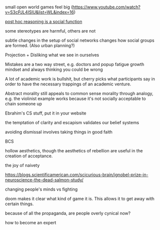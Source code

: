 small open world games feel big
(https://www.youtube.com/watch?v=S3cPJL4ISlU&list=WL&index=16)

[post hoc reasoning is a social function](https://www.youtube.com/watch?v=_ArVh3Cj9rw&list=PLM0XOPE-p91H0bY1nrHPiSILBMsCEJ6AL&index=10&t=180s)

some stereotypes are harmful, others are not

subtle changes in the setup of social networks changes how social groups are formed. (Also urban planning?)

Projection + Disliking what we see in ourselves

Mistakes are a two way street, e.g. doctors and popup fatigue
growth mindset and always thinking you could be wrong

A lot of academic work is bullshit, but cherry picks what participants say in order to have the necessary trappings of an academic venture.

Abstract morality still appeals to common sense morality through analogy, e.g. the violinist example works because it's not socially acceptable to chain someone up

Ebrahim's CS stuff, put it in your website

the temptation of clarity and escapism validates our belief systems

avoiding dismissal involves taking things in good faith

BCS

hollow aesthetics, though the aesthetics of rebellion are useful in the creation of acceptance.

the joy of naivety

https://blogs.scientificamerican.com/scicurious-brain/ignobel-prize-in-neuroscience-the-dead-salmon-study/

changing people's minds vs fighting

doom makes it clear what kind of game it is. This allows it to get away with certain things.

because of all the propaganda, are people overly cynical now?

how to become an expert
